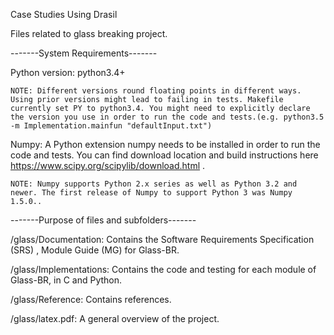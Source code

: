 Case Studies Using Drasil

Files related to glass breaking project.


-------System Requirements-------

Python version: python3.4+ 
    
    NOTE: Different versions round floating points in different ways. Using prior versions might lead to failing in tests. Makefile currently set PY to python3.4. You might need to explicitly declare the version you use in order to run the code and tests.(e.g. python3.5 -m Implementation.mainfun "defaultInput.txt")

Numpy: A Python extension numpy needs to be installed in order to run the code and tests. You can find download location and build instructions here https://www.scipy.org/scipylib/download.html .
    
    NOTE: Numpy supports Python 2.x series as well as Python 3.2 and newer. The first release of Numpy to support Python 3 was Numpy 1.5.0..


-------Purpose of files and subfolders-------

/glass/Documentation: Contains the Software Requirements Specification (SRS) , Module Guide (MG) for Glass-BR.

/glass/Implementations: Contains the code and testing for each module of Glass-BR, in C and Python.

/glass/Reference: Contains references.

/glass/latex.pdf: A general overview of the project.